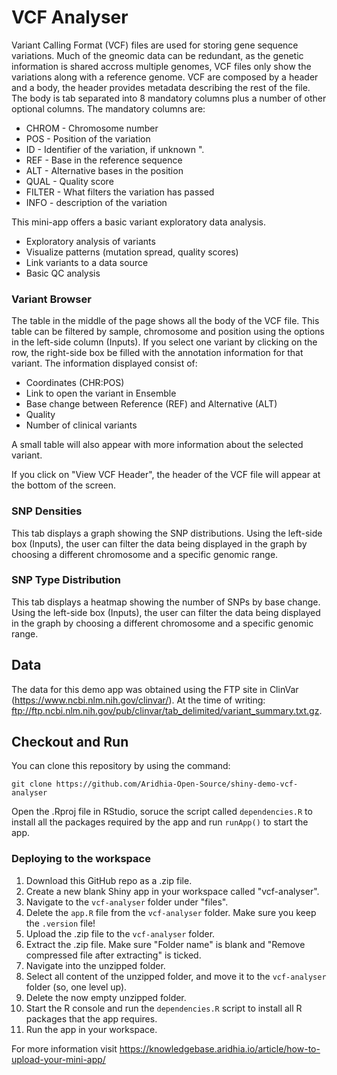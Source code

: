 # VCF Analyser

Variant Calling Format (VCF) files are used for storing gene sequence variations. Much of the gneomic data can be redundant, as the genetic information is shared accross multiple genomes, VCF files only show the variations along with a reference genome. VCF are composed by a header and a body, the header provides metadata describing the rest of the file. The body is tab separated into 8 mandatory columns plus a number of other optional columns. The mandatory columns are: 

- CHROM - Chromosome number
- POS - Position of the variation
- ID - Identifier of the variation, if unknown ".
- REF - Base in the reference sequence
- ALT - Alternative bases in the position
- QUAL - Quality score
- FILTER - What filters the variation has passed
- INFO - description of the variation

This mini-app offers a basic variant exploratory data analysis.

- Exploratory analysis of variants
- Visualize patterns (mutation spread, quality scores)
- Link variants to a data source
- Basic QC analysis

### Variant Browser

The table in the middle of the page shows all the body of the VCF file. This table can be filtered by sample, chromosome and position using the options in the left-side column (Inputs). If you select one variant by clicking on the row, the right-side box be filled with the annotation information for that variant. The information displayed consist of:

- Coordinates (CHR:POS)
- Link to open the variant in Ensemble
- Base change between Reference (REF) and Alternative (ALT)
- Quality
- Number of clinical variants

A small table will also appear with more information about the selected variant.

If you click on "View VCF Header", the header of the VCF file will appear at the bottom of the screen.

### SNP Densities

This tab displays a graph showing the SNP distributions. Using the left-side box (Inputs), the user can filter the data being displayed in the graph by choosing a different chromosome and a specific genomic range.

### SNP Type Distribution

This tab displays a heatmap showing the number of SNPs by base change. Using the left-side box (Inputs), the user can filter the data being displayed in the graph by choosing a different chromosome and a specific genomic range.


## Data

The data for this demo app was obtained using the FTP site in ClinVar (https://www.ncbi.nlm.nih.gov/clinvar/). At the time of writing: ftp://ftp.ncbi.nlm.nih.gov/pub/clinvar/tab_delimited/variant_summary.txt.gz.

## Checkout and Run

You can clone this repository by using the command:

```
git clone https://github.com/Aridhia-Open-Source/shiny-demo-vcf-analyser
```

Open the .Rproj file in RStudio, soruce the script called `dependencies.R` to install all the packages required by the app and run `runApp()` to start the app.

### Deploying to the workspace

1. Download this GitHub repo as a .zip file.
2. Create a new blank Shiny app in your workspace called "vcf-analyser".
3. Navigate to the `vcf-analyser` folder under "files".
4. Delete the `app.R` file from the `vcf-analyser` folder. Make sure you keep the `.version` file!
5. Upload the .zip file to the `vcf-analyser` folder.
6. Extract the .zip file. Make sure "Folder name" is blank and "Remove compressed file after extracting" is ticked.
7. Navigate into the unzipped folder.
8. Select all content of the unzipped folder, and move it to the `vcf-analyser` folder (so, one level up).
9. Delete the now empty unzipped folder.
10. Start the R console and run the `dependencies.R` script to install all R packages that the app requires.
11. Run the app in your workspace.

For more information visit https://knowledgebase.aridhia.io/article/how-to-upload-your-mini-app/
